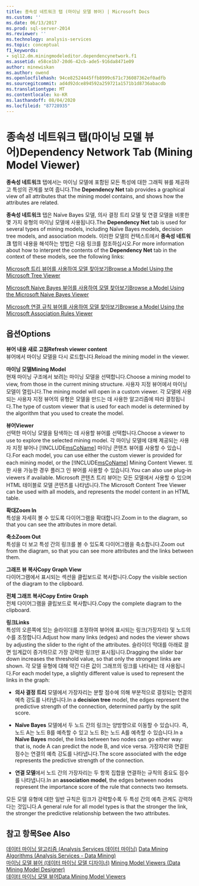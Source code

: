 ```yaml
---
title: 종속성 네트워크 탭 (마이닝 모델 뷰어) | Microsoft Docs
ms.custom: ''
ms.date: 06/13/2017
ms.prod: sql-server-2014
ms.reviewer: ''
ms.technology: analysis-services
ms.topic: conceptual
f1_keywords:
- sql12.dm.miningmodeleditor.dependencynetwork.f1
ms.assetid: e58ce1b7-20d6-42cb-ade5-916da8471e09
author: minewiskan
ms.author: owend
ms.openlocfilehash: 94ce82524445ffb8999c671c736087362ef0adfb
ms.sourcegitcommit: ad4d92dce894592a259721a1571b1d8736abacdb
ms.translationtype: MT
ms.contentlocale: ko-KR
ms.lasthandoff: 08/04/2020
ms.locfileid: "87728935"
---
```

# <a name="dependency-network-tab-mining-model-viewer"></a><span data-ttu-id="597b7-102">종속성 네트워크 탭(마이닝 모델 뷰어)</span><span class="sxs-lookup"><span data-stu-id="597b7-102">Dependency Network Tab (Mining Model Viewer)</span></span>
  <span data-ttu-id="597b7-103">**종속성 네트워크** 탭에서는 마이닝 모델에 포함된 모든 특성에 대한 그래픽 뷰를 제공하고 특성의 관계를 보여 줍니다.</span><span class="sxs-lookup"><span data-stu-id="597b7-103">The **Dependency Net** tab provides a graphical view of all attributes that the mining model contains, and shows how the attributes are related.</span></span>  
  
 <span data-ttu-id="597b7-104">**종속성 네트워크**  탭은 Naïve Bayes 모델, 의사 결정 트리 모델 및 연결 모델을 비롯한 몇 가지 유형의 마이닝 모델에 사용됩니다.</span><span class="sxs-lookup"><span data-stu-id="597b7-104">The **Dependency Net**  tab is used for several types of mining models, including Naïve Bayes models, decision tree models, and association models.</span></span> <span data-ttu-id="597b7-105">이러한 모델의 컨텍스트에서 **종속성 네트워크**  탭의 내용을 해석하는 방법은 다음 링크를 참조하십시오.</span><span class="sxs-lookup"><span data-stu-id="597b7-105">For more information about how to interpret the contents of the **Dependency Net**  tab in the context of these models, see the following links:</span></span>  
  
 [<span data-ttu-id="597b7-106">Microsoft 트리 뷰어를 사용하여 모델 찾아보기</span><span class="sxs-lookup"><span data-stu-id="597b7-106">Browse a Model Using the Microsoft Tree Viewer</span></span>](data-mining/browse-a-model-using-the-microsoft-tree-viewer.md)  
  
 [<span data-ttu-id="597b7-107">Microsoft Naive Bayes 뷰어를 사용하여 모델 찾아보기</span><span class="sxs-lookup"><span data-stu-id="597b7-107">Browse a Model Using the Microsoft Naive Bayes Viewer</span></span>](data-mining/browse-a-model-using-the-microsoft-naive-bayes-viewer.md)  
  
 [<span data-ttu-id="597b7-108">Microsoft 연결 규칙 뷰어를 사용하여 모델 찾아보기</span><span class="sxs-lookup"><span data-stu-id="597b7-108">Browse a Model Using the Microsoft Association Rules Viewer</span></span>](data-mining/browse-a-model-using-the-microsoft-association-rules-viewer.md)  
  
## <a name="options"></a><span data-ttu-id="597b7-109">옵션</span><span class="sxs-lookup"><span data-stu-id="597b7-109">Options</span></span>  
 <span data-ttu-id="597b7-110">**뷰어 내용 새로 고침**</span><span class="sxs-lookup"><span data-stu-id="597b7-110">**Refresh viewer content**</span></span>  
 <span data-ttu-id="597b7-111">뷰어에서 마이닝 모델을 다시 로드합니다.</span><span class="sxs-lookup"><span data-stu-id="597b7-111">Reload the mining model in the viewer.</span></span>  
  
 <span data-ttu-id="597b7-112">**마이닝 모델**</span><span class="sxs-lookup"><span data-stu-id="597b7-112">**Mining Model**</span></span>  
 <span data-ttu-id="597b7-113">현재 마이닝 구조에서 보려는 마이닝 모델을 선택합니다.</span><span class="sxs-lookup"><span data-stu-id="597b7-113">Choose a mining model to view, from those in the current mining structure.</span></span> <span data-ttu-id="597b7-114">사용자 지정 뷰어에서 마이닝 모델이 열립니다.</span><span class="sxs-lookup"><span data-stu-id="597b7-114">The mining model will open in a custom viewer.</span></span> <span data-ttu-id="597b7-115">각 모델에 사용되는 사용자 지정 뷰어의 유형은 모델을 만드는 데 사용한 알고리즘에 따라 결정됩니다.</span><span class="sxs-lookup"><span data-stu-id="597b7-115">The type of custom viewer that is used for each model is determined by the algorithm that you used to create the model.</span></span>  
  
 <span data-ttu-id="597b7-116">**뷰어**</span><span class="sxs-lookup"><span data-stu-id="597b7-116">**Viewer**</span></span>  
 <span data-ttu-id="597b7-117">선택한 마이닝 모델을 탐색하는 데 사용할 뷰어를 선택합니다.</span><span class="sxs-lookup"><span data-stu-id="597b7-117">Choose a viewer to use to explore the selected mining model.</span></span> <span data-ttu-id="597b7-118">각 마이닝 모델에 대해 제공되는 사용자 지정 뷰어나 [!INCLUDE[msCoName](../includes/msconame-md.md)] 마이닝 콘텐츠 뷰어를 사용할 수 있습니다.</span><span class="sxs-lookup"><span data-stu-id="597b7-118">For each model, you can use either the custom viewer is provided for each mining model, or the [!INCLUDE[msCoName](../includes/msconame-md.md)] Mining Content Viewer.</span></span> <span data-ttu-id="597b7-119">또한 사용 가능한 경우 플러그 인 뷰어를 사용할 수 있습니다.</span><span class="sxs-lookup"><span data-stu-id="597b7-119">You can also use plug-in viewers if available.</span></span> <span data-ttu-id="597b7-120">Microsoft 콘텐츠 트리 뷰어는 모든 모델에서 사용할 수 있으며 HTML 테이블로 모델 콘텐츠를 나타냅니다.</span><span class="sxs-lookup"><span data-stu-id="597b7-120">The Microsoft Content Tree Viewer can be used with all models, and represents the model content in an HTML table.</span></span>  
  
 <span data-ttu-id="597b7-121">**확대**</span><span class="sxs-lookup"><span data-stu-id="597b7-121">**Zoom In**</span></span>  
 <span data-ttu-id="597b7-122">특성을 자세히 볼 수 있도록 다이어그램을 확대합니다.</span><span class="sxs-lookup"><span data-stu-id="597b7-122">Zoom in to the diagram, so that you can see the attributes in more detail.</span></span>  
  
 <span data-ttu-id="597b7-123">**축소**</span><span class="sxs-lookup"><span data-stu-id="597b7-123">**Zoom Out**</span></span>  
 <span data-ttu-id="597b7-124">특성을 더 보고 특성 간의 링크를 볼 수 있도록 다이어그램을 축소합니다.</span><span class="sxs-lookup"><span data-stu-id="597b7-124">Zoom out from the diagram, so that you can see more attributes and the links between them.</span></span>  
  
 <span data-ttu-id="597b7-125">**그래프 뷰 복사**</span><span class="sxs-lookup"><span data-stu-id="597b7-125">**Copy Graph View**</span></span>  
 <span data-ttu-id="597b7-126">다이어그램에서 표시되는 섹션을 클립보드로 복사합니다.</span><span class="sxs-lookup"><span data-stu-id="597b7-126">Copy the visible section of the diagram to the clipboard.</span></span>  
  
 <span data-ttu-id="597b7-127">**전체 그래프 복사**</span><span class="sxs-lookup"><span data-stu-id="597b7-127">**Copy Entire Graph**</span></span>  
 <span data-ttu-id="597b7-128">전체 다이어그램을 클립보드로 복사합니다.</span><span class="sxs-lookup"><span data-stu-id="597b7-128">Copy the complete diagram to the clipboard.</span></span>  
  
 <span data-ttu-id="597b7-129">**링크**</span><span class="sxs-lookup"><span data-stu-id="597b7-129">**Links**</span></span>  
 <span data-ttu-id="597b7-130">특성의 오른쪽에 있는 슬라이더를 조정하여 뷰어에 표시되는 링크(가장자리) 및 노드의 수를 조정합니다.</span><span class="sxs-lookup"><span data-stu-id="597b7-130">Adjust how many links (edges) and nodes the viewer shows by adjusting the slider to the right of the attributes.</span></span> <span data-ttu-id="597b7-131">슬라이더 막대를 아래로 끌면 임계값이 증가하므로 가장 강력한 링크만 표시됩니다.</span><span class="sxs-lookup"><span data-stu-id="597b7-131">Dragging the slider bar down increases the threshold value, so that only the strongest links are shown.</span></span> <span data-ttu-id="597b7-132">각 모델 유형에 대해 약간 다른 값이 그래프의 링크를 나타내는 데 사용됩니다.</span><span class="sxs-lookup"><span data-stu-id="597b7-132">For each model type, a slightly different value is used to represent the links in the graph:</span></span>  
  
-   <span data-ttu-id="597b7-133">**의사 결정 트리** 모델에서 가장자리는 분할 점수에 의해 부분적으로 결정되는 연결의 예측 강도를 나타냅니다.</span><span class="sxs-lookup"><span data-stu-id="597b7-133">In a **decision tree** model, the edges represent the predictive strength of the connection, determined partly by the split score.</span></span>  
  
-   <span data-ttu-id="597b7-134">**Naïve Bayes** 모델에서 두 노드 간의 링크는 양방향으로 이동할 수 있습니다. 즉, 노드 A는 노드 B를 예측할 수 있고 노드 B는 노드 A를 예측할 수 있습니다.</span><span class="sxs-lookup"><span data-stu-id="597b7-134">In a **Naïve Bayes** model, the links between two nodes can go either way: that is, node A can predict the node B, and vice versa.</span></span> <span data-ttu-id="597b7-135">가장자리와 연결된 점수는 연결의 예측 강도를 나타냅니다.</span><span class="sxs-lookup"><span data-stu-id="597b7-135">The score associated with the edge represents the predictive strength of the connection.</span></span>  
  
-   <span data-ttu-id="597b7-136">**연결 모델**에서 노드 간의 가장자리는 두 항목 집합을 연결하는 규칙의 중요도 점수를 나타냅니다.</span><span class="sxs-lookup"><span data-stu-id="597b7-136">In an **association model**, the edges between nodes represent the importance score of the rule that connects two itemsets.</span></span>  
  
 <span data-ttu-id="597b7-137">모든 모델 유형에 대한 일반 규칙은 링크가 강력할수록 두 특성 간의 예측 관계도 강력하다는 것입니다.</span><span class="sxs-lookup"><span data-stu-id="597b7-137">A general rule for all model types is that the stronger the link, the stronger the predictive relationship between the two attributes.</span></span>  
  
## <a name="see-also"></a><span data-ttu-id="597b7-138">참고 항목</span><span class="sxs-lookup"><span data-stu-id="597b7-138">See Also</span></span>  
 <span data-ttu-id="597b7-139">[데이터 마이닝 알고리즘 &#40;Analysis Services 데이터 마이닝&#41;](data-mining/data-mining-algorithms-analysis-services-data-mining.md) </span><span class="sxs-lookup"><span data-stu-id="597b7-139">[Data Mining Algorithms &#40;Analysis Services - Data Mining&#41;](data-mining/data-mining-algorithms-analysis-services-data-mining.md) </span></span>  
 <span data-ttu-id="597b7-140">[마이닝 모델 뷰어 &#40;데이터 마이닝 모델 디자이너&#41;](mining-model-viewers-data-mining-model-designer.md) </span><span class="sxs-lookup"><span data-stu-id="597b7-140">[Mining Model Viewers &#40;Data Mining Model Designer&#41;](mining-model-viewers-data-mining-model-designer.md) </span></span>  
 [<span data-ttu-id="597b7-141">데이터 마이닝 모델 뷰어</span><span class="sxs-lookup"><span data-stu-id="597b7-141">Data Mining Model Viewers</span></span>](data-mining/data-mining-model-viewers.md)  
  
  
